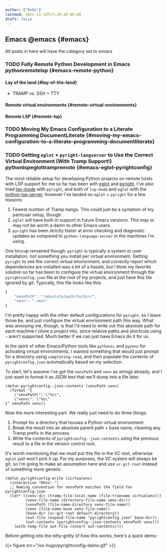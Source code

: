 ```yaml
---
author: ["Robb"]
lastmod: 2022-11-19T17:29:18-05:00
draft: false
---
```


## Emacs <span class="tag"><span class="_emacs">@emacs</span></span> {#emacs}

All posts in here will have the category set to _emacs_


### <span class="org-todo todo TODO">TODO</span> Fully Remote Python Development in Emacs <span class="tag"><span class="python">python</span><span class="remote">remote</span><span class="lsp">lsp</span></span> {#emacs-remote-python}


#### Lay of the land {#lay-of-the-land}

<!--list-separator-->

-  TRAMP vs. SSH + TTY


#### Remote virtual environments {#remote-virtual-environments}


#### Remote LSP {#remote-lsp}


### <span class="org-todo todo TODO">TODO</span> Moving My Emacs Configuration to a Literate Programming DocumentLiterate {#moving-my-emacs-configuration-to-a-literate-programming-documentliterate}


### <span class="org-todo todo TODO">TODO</span> Getting `eglot` + `pyright-langserver` to Use the Correct Virtual Environment (With Tramp Support!) <span class="tag"><span class="python">python</span><span class="lsp">lsp</span><span class="eglot">eglot</span><span class="tramp">tramp</span><span class="remote">remote</span></span> {#emacs-eglot-pyrightconfig}

The most reliable setup for developing Python projects on remote hosts with LSP support
for me so far has been with [eglot](https://github.com/joaotavora/eglot) and [pyright](https://github.com/microsoft/pyright).  I've also tried [lsp-mode](https://emacs-lsp.github.io/lsp-mode/) with `pyright`, and
both of `lsp-mode` and `eglot` with the [python-lsp-server](https://github.com/python-lsp/python-lsp-server), however I've landed on `eglot` +
`pyright` for a few reasons:

1.  Fewest number of Tramp hangs.  This _could_ just be a symptom of my particuar setup,
    though.
2.  `eglot` will have built-in support in future Emacs versions.  This may or may not be
    worth a damn to other Emacs users.
3.  `pyright` has been strictly faster at error checking and diagnostic updates as
    compared to `python-language-server` in the machines I'm using.

One hiccup remained though: `pyright` is typically a system or user installation, not
something you install per virtual environment.  Getting `pyright` to see the correct virtual
environment, and correctly report which dependencies are installed was a bit of a hassle,
but I think my favorite solution so far has been to configure the virtual environment
through the `pyrightconfig.json` file at the root of my projects, and just have this file
ignored by git.  Typically, this file looks like this:

```js
{
    "venvPath": "/absolute/path/to/dir/",
    "venv": ".venv"
}
```

I'm pretty happy with the other default configurations for `pyright`, so I leave those be,
and just configure the virtual envrionment path this way.  What was annoying me, though,
is that I'd need to write out this absolute path for each machine I clone a project into,
since relative paths and shortcuts using `~` aren't supported.  Much better if we can just
have Emacs do it for us.

In the spirit of other Emacs/Python tools like `pythonic` and `pyvenv` for activating virtual
environments, I wanted something that would just prompt for a directory using
`completing-read`, and then populate the contents of `pyrightconfig.json` automatically based
on my selection.

To start, let's assume I've got the `venvPath` and `venv` as strings already, and I just want to format it as JSON text that we'll dump into a file later.

```emacs-lisp
(defun pyrightconfig--json-contents (venvPath venv)
  (format "{
    \"venvPath\": \"%s\",
    \"venv\": \"%s\"
}" venvPath venv))
```

Now the more interesting part.  We really just need to do three things:

1.  Prompt for a directory that houses a Python virtual environment
2.  Break the result into an absolute parent path + base name, cleaning any Tramp prefix in
    the process
3.  Write the contents of `pyrightconfig--json-contents` using the previous result to a file
    in the version control root.

It's worth mentioning that we _must_ put this file in the VC root, otherwise `eglot` just
won't pick it up.  For my purposes, the VC system will always be git, so I'm going to make
an assumption here and use `vc-git-root` instead of something more generic.

```emacs-lisp
(defun pyrightconfig-write (virtualenv)
  (interactive "DEnv: ")
  ;; Naming convention for venvPath matches the field for pyrightconfig.json
  (let* ((venv-dir (tramp-file-local-name (file-truename virtualenv)))
         (venv-file-name (directory-file-name venv-dir))
         (venvPath (file-name-directory venv-file-name))
         (venv (file-name-base venv-file-name))
         (base-dir (vc-git-root default-directory))
         (out-file (expand-file-name "pyrightconfig.json" base-dir))
         (out-contents (pyrightconfig--json-contents venvPath venv)))
    (with-temp-file out-file (insert out-contents))))
```

Before getting into the nitty-gritty of how this works, here's a quick demo:

{{< figure src="/ox-hugo/pyrightconfig-demo.gif" >}}
